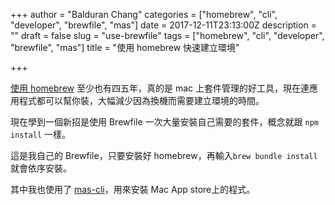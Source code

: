 +++
author = "Balduran Chang"
categories = ["homebrew", "cli", "developer", "brewfile", "mas"]
date = 2017-12-11T23:13:00Z
description = ""
draft = false
slug = "use-brewfile"
tags = ["homebrew", "cli", "developer", "brewfile", "mas"]
title = "使用 homebrew 快速建立環境"

+++


[使用 homebrew](/2013/03/30/use-homebrew-on-mac/) 至少也有四五年，真的是 mac 上套件管理的好工具，現在連應用程式都可以幫你裝，大幅減少因為換機而需要建立環境的時間。

現在學到一個新招是使用 Brewfile 一次大量安裝自己需要的套件，概念就跟 `npm install` 一樣。

<script src="https://gist.github.com/balduran/86a60fc8480cfdcd16da6a3f3803b155.js"></script>

這是我自己的 Brewfile，只要安裝好 homebrew，再輸入`brew bundle install`就會依序安裝。

其中我也使用了 [mas-cli](https://github.com/mas-cli/mas)，用來安裝 Mac App store上的程式。

